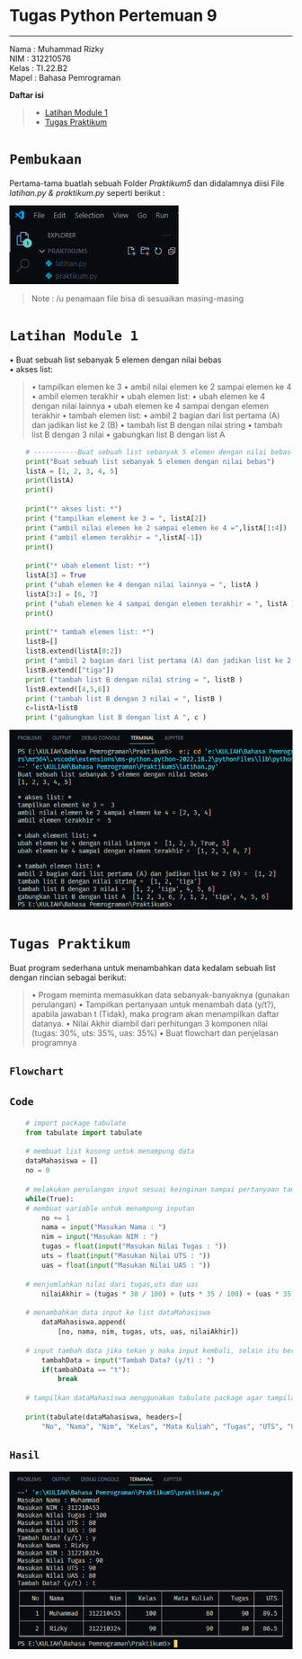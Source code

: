 # Tugas Python Pertemuan 9
___
Nama    : Muhammad Rizky<br>
NIM     : 312210576<br>
Kelas   : TI.22.B2<br>
Mapel   : Bahasa Pemrograman<br>

**Daftar isi**
> * [Latihan Module 1](#latihan-module-1)
> * [Tugas Praktikum](#tugas-praktikum)

# `Pembukaan`
Pertama-tama buatlah sebuah Folder *Praktikum5* dan didalamnya diisi File *latihan.py & praktikum.py* seperti berikut :

![img](img//1.png)
>Note : /u penamaan file bisa di sesuaikan masing-masing

# `Latihan Module 1`
• Buat sebuah list sebanyak 5 elemen dengan nilai bebas<br>
• akses list:
> • tampilkan elemen ke 3
> • ambil nilai elemen ke 2 sampai elemen ke 4
> • ambil elemen terakhir
• ubah elemen list:
> • ubah elemen ke 4 dengan nilai lainnya
> • ubah elemen ke 4 sampai dengan elemen terakhir
• tambah elemen list:
> • ambil 2 bagian dari list pertama (A) dan jadikan list ke 2 (B)
> • tambah list B dengan nilai string
> • tambah list B dengan 3 nilai
> • gabungkan list B dengan list A

```python
    # -----------Buat sebuah list sebanyak 5 elemen dengan nilai bebas--------------
    print("Buat sebuah list sebanyak 5 elemen dengan nilai bebas")
    listA = [1, 2, 3, 4, 5]
    print(listA)
    print()

    print("* akses list: *")
    print ("tampilkan element ke 3 = ", listA[2])
    print ("ambil nilai elemen ke 2 sampai elemen ke 4 =",listA[1:4])
    print ("ambil elemen terakhir = ",listA[-1])
    print()

    print("* ubah element list: *")
    listA[3] = True
    print ("ubah elemen ke 4 dengan nilai lainnya = ", listA )
    listA[3:] = [6, 7]
    print ("ubah elemen ke 4 sampai dengan elemen terakhir = ", listA )
    print()

    print("* tambah elemen list: *")
    listB=[]
    listB.extend(listA[0:2])
    print ("ambil 2 bagian dari list pertama (A) dan jadikan list ke 2 (B) = ", listB )
    listB.extend(["tiga"])
    print ("tambah list B dengan nilai string = ", listB )
    listB.extend([4,5,6])
    print ("tambah list B dengan 3 nilai = ", listB )
    c=listA+listB
    print ("gabungkan list B dengan list A ", c )
   ```
![img](img//2.png)


# `Tugas Praktikum`
Buat program sederhana untuk menambahkan data kedalam sebuah list dengan rincian sebagai berikut:
> • Progam meminta memasukkan data sebanyak-banyaknya (gunakan perulangan)
> • Tampilkan pertanyaan untuk menambah data (y/t?), apabila jawaban t (Tidak), maka program akan menampilkan daftar datanya. • Nilai Akhir diambil dari perhitungan 3 komponen nilai (tugas: 30%, uts: 35%, uas: 35%)
> • Buat flowchart dan penjelasan programnya

## `Flowchart`

## `Code`
```python
    # import package tabulate
    from tabulate import tabulate

    # membuat list kosong untuk menampung data
    dataMahasiswa = []
    no = 0

    # melakukan perulangan input sesuai keinginan sampai pertanyaan tambah data dimunculkan kembali
    while(True):
    # membuat variable untuk menampung inputan
        no += 1
        nama = input("Masukan Nama : ")
        nim = input("Masukan NIM : ")
        tugas = float(input("Masukan Nilai Tugas : "))
        uts = float(input("Masukan Nilai UTS : "))
        uas = float(input("Masukan Nilai UAS : "))
        
    # menjumlahkan nilai dari tugas,uts dan uas
        nilaiAkhir = (tugas * 30 / 100) + (uts * 35 / 100) + (uas * 35 / 100)

    # menambahkan data input ke list dataMahasiswa
        dataMahasiswa.append(
            [no, nama, nim, tugas, uts, uas, nilaiAkhir])

    # input tambah data jika tekan y maka input kembali, selain itu berhenti dan tampilkan data
        tambahData = input("Tambah Data? (y/t) : ")
        if(tambahData == "t"):
            break

    # tampilkan dataMahasiswa menggunakan tabulate package agar tampilan berbentuk table

    print(tabulate(dataMahasiswa, headers=[
        "No", "Nama", "Nim", "Kelas", "Mata Kuliah", "Tugas", "UTS", "UAS", "Nilai Akhir"], tablefmt="fancy_grid"))
```
## `Hasil`
![img](img//3.png)